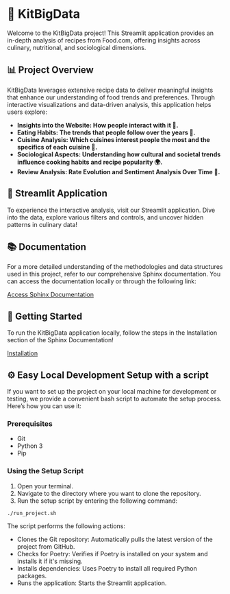 # 🌟 KitBigData

Welcome to the KitBigData project! This Streamlit application provides an in-depth analysis of recipes from Food.com, offering insights across culinary, nutritional, and sociological dimensions.

## 📊 Project Overview

KitBigData leverages extensive recipe data to deliver meaningful insights that enhance our understanding of food trends and preferences. Through interactive visualizations and data-driven analysis, this application helps users explore:

- **Insights into the Website: How people interact with it 🧐.**
- **Eating Habits: The trends that people follow over the years 🍴.**
- **Cuisine Analysis: Which cuisines interest people the most and the specifics of each cuisine 🥗.**
- **Sociological Aspects: Understanding how cultural and societal trends influence cooking habits and recipe popularity 🌍.**
- **Review Analysis: Rate Evolution and Sentiment Analysis Over Time 💬.**

## 🚀 Streamlit Application

To experience the interactive analysis, visit our Streamlit application. Dive into the data, explore various filters and controls, and uncover hidden patterns in culinary data!

## 📚 Documentation

For a more detailed understanding of the methodologies and data structures used in this project, refer to our comprehensive Sphinx documentation. You can access the documentation locally or through the following link:

[Access Sphinx Documentation](https://kit-big-data-organisation.github.io/KitBigData/index.html)

## 🏁 Getting Started

To run the KitBigData application locally, follow the steps in the Installation section of the Sphinx Documentation!

[Installation](https://kit-big-data-organisation.github.io/KitBigData/installation.html)

## ⚙️ Easy Local Development Setup with a script

If you want to set up the project on your local machine for development or testing, we provide a convenient bash script to automate the setup process. Here’s how you can use it:

### Prerequisites
- Git
- Python 3
- Pip

### Using the Setup Script

1. Open your terminal.
2. Navigate to the directory where you want to clone the repository.
3. Run the setup script by entering the following command:


```bash
./run_project.sh
```

The script performs the following actions:
- Clones the Git repository: Automatically pulls the latest version of the project from GitHub.
- Checks for Poetry: Verifies if Poetry is installed on your system and installs it if it's missing.
- Installs dependencies: Uses Poetry to install all required Python packages.
- Runs the application: Starts the Streamlit application.
